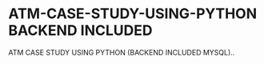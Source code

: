 # ATM-CASE-STUDY-USING-PYTHON BACKEND INCLUDED
ATM CASE STUDY USING PYTHON (BACKEND INCLUDED MYSQL)..

